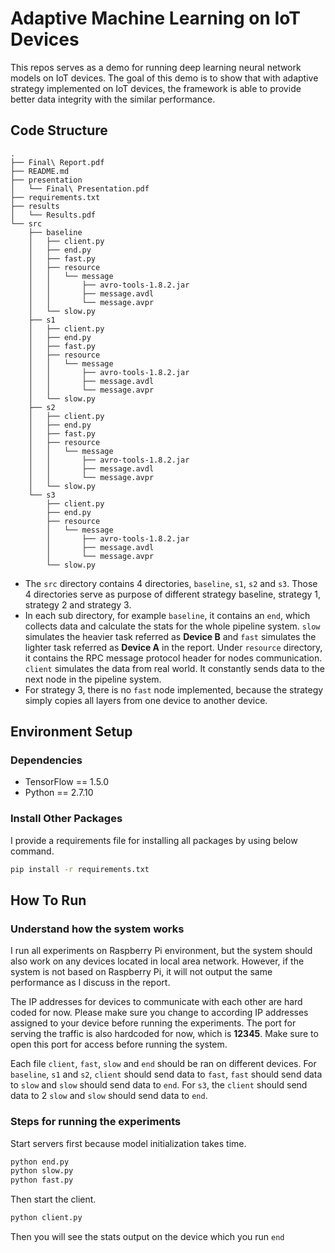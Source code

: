# Adaptive Machine Learning on IoT Devices
This repos serves as a demo for running deep learning neural network models on IoT devices. The goal 
of this demo is to show that with adaptive strategy implemented on IoT devices, the framework is able 
to provide better data integrity with the similar performance.

## Code Structure
```text
.
├── Final\ Report.pdf
├── README.md
├── presentation
│   └── Final\ Presentation.pdf
├── requirements.txt
├── results
│   └── Results.pdf
└── src
    ├── baseline
    │   ├── client.py
    │   ├── end.py
    │   ├── fast.py
    │   ├── resource
    │   │   └── message
    │   │       ├── avro-tools-1.8.2.jar
    │   │       ├── message.avdl
    │   │       └── message.avpr
    │   └── slow.py
    ├── s1
    │   ├── client.py
    │   ├── end.py
    │   ├── fast.py
    │   ├── resource
    │   │   └── message
    │   │       ├── avro-tools-1.8.2.jar
    │   │       ├── message.avdl
    │   │       └── message.avpr
    │   └── slow.py
    ├── s2
    │   ├── client.py
    │   ├── end.py
    │   ├── fast.py
    │   ├── resource
    │   │   └── message
    │   │       ├── avro-tools-1.8.2.jar
    │   │       ├── message.avdl
    │   │       └── message.avpr
    │   └── slow.py
    └── s3
        ├── client.py
        ├── end.py
        ├── resource
        │   └── message
        │       ├── avro-tools-1.8.2.jar
        │       ├── message.avdl
        │       └── message.avpr
        └── slow.py
```

* The `src` directory contains 4 directories, `baseline`, `s1`, `s2` and `s3`. Those 4 directories serve as 
purpose of different strategy baseline, strategy 1, strategy 2 and strategy 3. 
* In each sub directory, for example `baseline`, it contains an `end`, which collects data and calculate the 
stats for the whole pipeline system. `slow` simulates the heavier task referred as **Device B** and `fast`
simulates the lighter task referred as **Device A** in the report. Under `resource` directory, it contains 
the RPC message protocol header for nodes communication. `client` simulates the data from real world. It constantly
sends data to the next node in the pipeline system.
* For strategy 3, there is no `fast` node implemented, because the strategy simply copies all layers from one
device to another device.

## Environment Setup
### Dependencies
* TensorFlow == 1.5.0
* Python == 2.7.10
### Install Other Packages
I provide a requirements file for installing all packages by using below command.
```bash
pip install -r requirements.txt
```

## How To Run
### Understand how the system works
I run all experiments on Raspberry Pi environment, but the system should also work on any devices located 
in local area network. However, if the system is not based on Raspberry Pi, it will not output the same 
performance as I discuss in the report.

The IP addresses for devices to communicate with each other are hard coded for now. Please make sure you
change to according IP addresses assigned to your device before running the experiments. The port for serving
the traffic is also hardcoded for now, which is **12345**. Make sure to open this port for access before
running the system.

Each file `client`, `fast`, `slow` and `end` should be ran on different devices. For `baseline`, `s1` and `s2`,
`client` should send data to `fast`, `fast` should send data to `slow` and `slow` should send data to `end`.
For `s3`, the `client` should send data to 2 `slow` and `slow` should send data to `end`.

### Steps for running the experiments
Start servers first because model initialization takes time.
```bash
python end.py
python slow.py
python fast.py
```
Then start the client.
```bash
python client.py
```
Then you will see the stats output on the device which you run `end`

